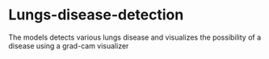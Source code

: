# Lungs-disease-detection
The models detects various lungs disease and visualizes the possibility of a disease using a grad-cam visualizer

